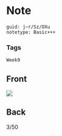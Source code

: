 # Note
```
guid: j~r/Sz/OXu
notetype: Basic+++
```

### Tags
```
Week9
```

## Front
<img src="paste-af989f97b7d006c2a4497ca4c85482ccd98c7abb.jpg">

## Back
3/50
